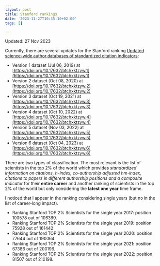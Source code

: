 ```yaml
---
layout: post
title: Stanford rankings
date: '2023-11-27T10:35:10+02:00'
tags: []

---
```


Updated: 27 Nov 2023

Currently, there are several updates for the Stanford ranking [Updated science-wide author databases of standardized citation indicators](https://doi.org/10.17632/btchxktzyw):


* Version 1 dataset (Jul 06, 2019) at [https://doi.org/10.17632/btchxktzyw.1](https://doi.org/10.17632/btchxktzyw.1)
* Version 2 dataset (Oct 08, 2020) at [https://doi.org/10.17632/btchxktzyw.2](https://doi.org/10.17632/btchxktzyw.2)
* Version 3 dataset (Oct 19, 2021) at [https://doi.org/10.17632/btchxktzyw.3](https://doi.org/10.17632/btchxktzyw.3)
* Version 4 dataset (Oct 10, 2022) at [https://doi.org/10.17632/btchxktzyw.4](https://doi.org/10.17632/btchxktzyw.4)
* Version 5 dataset (Nov 03, 2022) at [https://doi.org/10.17632/btchxktzyw.5](https://doi.org/10.17632/btchxktzyw.5)
* Version 6 dataset (Oct 04, 2023) at [https://doi.org/10.17632/btchxktzyw.6](https://doi.org/10.17632/btchxktzyw.6)


There are two types of classification. The most relevant is the list of scientists in the top 2% of the world which provides *standardized information on citations, h-index, co-authorship adjusted hm-index, citations to papers in different authorship positions and a composite indicator* for their **entire career** and another ranking of scientists in the top 2% of the world but only considering the **latest one year** time frame.

I noticed that I appear in the ranking considering single years (but no in the list of career-long impact).

* Ranking Stanford TOP 2% Scientists for the single year 2017: position 100578 out of 106369.
* Ranking Stanford TOP 2% Scientists for the single year 2019: position 75928 out of 161442
* Ranking Stanford TOP 2% Scientists for the single year 2020: position 77644 out of 190064
* Ranking Stanford TOP 2% Scientists for the single year 2021: position 67386 out of 200196.
* Ranking Stanford TOP 2% Scientists for the single year 2022: position 81507 out of 210198.




